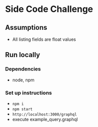 # Side Code Challenge
## Assumptions
- All listing fields are float values
## Run locally
### Dependencies
- node, npm
### Set up instructions
- `npm i`
- `npm start`
- `http://localhost:3000/graphql`
- execute example_query.graphql